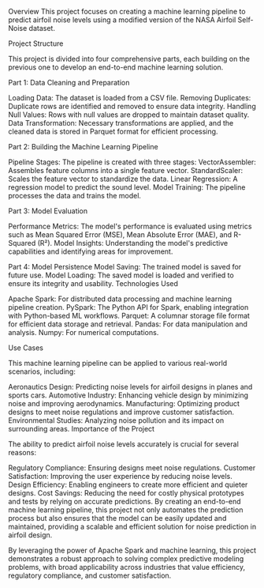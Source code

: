 Overview
This project focuses on creating a machine learning pipeline to predict airfoil noise levels using a modified version of the NASA Airfoil Self-Noise dataset.

Project Structure

This project is divided into four comprehensive parts, each building on the previous one to develop an end-to-end machine learning solution.

Part 1: Data Cleaning and Preparation

Loading Data: The dataset is loaded from a CSV file.
Removing Duplicates: Duplicate rows are identified and removed to ensure data integrity.
Handling Null Values: Rows with null values are dropped to maintain dataset quality.
Data Transformation: Necessary transformations are applied, and the cleaned data is stored in Parquet format for efficient processing.

Part 2: Building the Machine Learning Pipeline

Pipeline Stages: The pipeline is created with three stages:
VectorAssembler: Assembles feature columns into a single feature vector.
StandardScaler: Scales the feature vector to standardize the data.
Linear Regression: A regression model to predict the sound level.
Model Training: The pipeline processes the data and trains the model.

Part 3: Model Evaluation

Performance Metrics: The model's performance is evaluated using metrics such as Mean Squared Error (MSE), Mean Absolute Error (MAE), and R-Squared (R²).
Model Insights: Understanding the model's predictive capabilities and identifying areas for improvement.

Part 4: Model Persistence
Model Saving: The trained model is saved for future use.
Model Loading: The saved model is loaded and verified to ensure its integrity and usability.
Technologies Used

Apache Spark: For distributed data processing and machine learning pipeline creation.
PySpark: The Python API for Spark, enabling integration with Python-based ML workflows.
Parquet: A columnar storage file format for efficient data storage and retrieval.
Pandas: For data manipulation and analysis.
Numpy: For numerical computations.

Use Cases

This machine learning pipeline can be applied to various real-world scenarios, including:

Aeronautics Design: Predicting noise levels for airfoil designs in planes and sports cars.
Automotive Industry: Enhancing vehicle design by minimizing noise and improving aerodynamics.
Manufacturing: Optimizing product designs to meet noise regulations and improve customer satisfaction.
Environmental Studies: Analyzing noise pollution and its impact on surrounding areas.
Importance of the Project

The ability to predict airfoil noise levels accurately is crucial for several reasons:

Regulatory Compliance: Ensuring designs meet noise regulations.
Customer Satisfaction: Improving the user experience by reducing noise levels.
Design Efficiency: Enabling engineers to create more efficient and quieter designs.
Cost Savings: Reducing the need for costly physical prototypes and tests by relying on accurate predictions.
By creating an end-to-end machine learning pipeline, this project not only automates the prediction process but also ensures that the model can be easily updated and maintained, providing a scalable and efficient solution for noise prediction in airfoil design.

By leveraging the power of Apache Spark and machine learning, this project demonstrates a robust approach to solving complex predictive modeling problems, with broad applicability across industries that value efficiency, regulatory compliance, and customer satisfaction.
